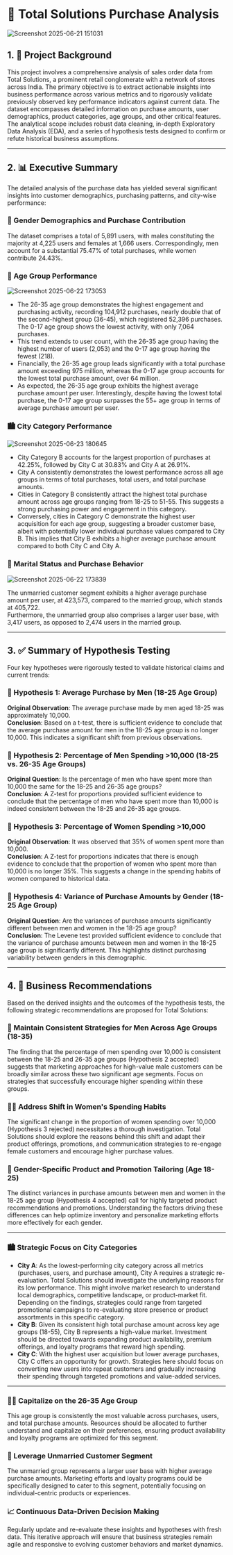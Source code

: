 # 🛒 Total Solutions Purchase Analysis

![Screenshot 2025-06-21 151031](https://github.com/user-attachments/assets/3ec67a94-cf58-4441-9b99-49efd6cd6bdb)


## 1. 📘 Project Background  
This project involves a comprehensive analysis of sales order data from Total Solutions, a prominent retail conglomerate with a network of stores across India. The primary objective is to extract actionable insights into business performance across various metrics and to rigorously validate previously observed key performance indicators against current data. The dataset encompasses detailed information on purchase amounts, user demographics, product categories, age groups, and other critical features. The analytical scope includes robust data cleaning, in-depth Exploratory Data Analysis (EDA), and a series of hypothesis tests designed to confirm or refute historical business assumptions.

---

## 2. 📊 Executive Summary  
The detailed analysis of the purchase data has yielded several significant insights into customer demographics, purchasing patterns, and city-wise performance:

### 👥 Gender Demographics and Purchase Contribution  
The dataset comprises a total of 5,891 users, with males constituting the majority at 4,225 users and females at 1,666 users. Correspondingly, men account for a substantial 75.47% of total purchases, while women contribute 24.43%.

### 👶 Age Group Performance
![Screenshot 2025-06-22 173053](https://github.com/user-attachments/assets/8591051a-708c-4339-a6d9-ec710bd328a0)



- The 26-35 age group demonstrates the highest engagement and purchasing activity, recording 104,912 purchases, nearly double that of the second-highest group (36-45), which registered 52,396 purchases. The 0-17 age group shows the lowest activity, with only 7,064 purchases.  
- This trend extends to user count, with the 26-35 age group having the highest number of users (2,053) and the 0-17 age group having the fewest (218).  
- Financially, the 26-35 age group leads significantly with a total purchase amount exceeding 975 million, whereas the 0-17 age group accounts for the lowest total purchase amount, over 64 million.  
- As expected, the 26-35 age group exhibits the highest average purchase amount per user. Interestingly, despite having the lowest total purchase, the 0-17 age group surpasses the 55+ age group in terms of average purchase amount per user.

### 🏙️ City Category Performance  
![Screenshot 2025-06-23 180645](https://github.com/user-attachments/assets/ed202b87-fc8f-4902-a861-421cc5e04ec3)

- City Category B accounts for the largest proportion of purchases at 42.25%, followed by City C at 30.83% and City A at 26.91%.
- City A consistently demonstrates the lowest performance across all age groups in terms of total purchases, total users, and total purchase amounts.
- Cities in Category B consistently attract the highest total purchase amount across age groups ranging from 18-25 to 51-55. This suggests a strong purchasing power and engagement in this category.
- Conversely, cities in Category C demonstrate the highest user acquisition for each age group, suggesting a broader customer base, albeit with potentially lower individual purchase values compared to City B. This implies that City B exhibits a higher average purchase amount compared to both City C and City A.


### 💑 Marital Status and Purchase Behavior
![Screenshot 2025-06-22 173839](https://github.com/user-attachments/assets/c03cecf4-d3af-4346-9cbd-028941d44560)

The unmarried customer segment exhibits a higher average purchase amount per user, at 423,573, compared to the married group, which stands at 405,722.  
Furthermore, the unmarried group also comprises a larger user base, with 3,417 users, as opposed to 2,474 users in the married group.

---

## 3. ✅ Summary of Hypothesis Testing  
Four key hypotheses were rigorously tested to validate historical claims and current trends:

### 🧪 Hypothesis 1: Average Purchase by Men (18-25 Age Group)  
**Original Observation**: The average purchase made by men aged 18-25 was approximately 10,000.  
**Conclusion**: Based on a t-test, there is sufficient evidence to conclude that the average purchase amount for men in the 18-25 age group is no longer 10,000. This indicates a significant shift from previous observations.

### 🧪 Hypothesis 2: Percentage of Men Spending >10,000 (18-25 vs. 26-35 Age Groups)  
**Original Question**: Is the percentage of men who have spent more than 10,000 the same for the 18-25 and 26-35 age groups?  
**Conclusion**: A Z-test for proportions provided sufficient evidence to conclude that the percentage of men who have spent more than 10,000 is indeed consistent between the 18-25 and 26-35 age groups.

### 🧪 Hypothesis 3: Percentage of Women Spending >10,000  
**Original Observation**: It was observed that 35% of women spent more than 10,000.  
**Conclusion**: A Z-test for proportions indicates that there is enough evidence to conclude that the proportion of women who spent more than 10,000 is no longer 35%. This suggests a change in the spending habits of women compared to historical data.

### 🧪 Hypothesis 4: Variance of Purchase Amounts by Gender (18-25 Age Group)  
**Original Question**: Are the variances of purchase amounts significantly different between men and women in the 18-25 age group?  
**Conclusion**: The Levene test provided sufficient evidence to conclude that the variance of purchase amounts between men and women in the 18-25 age group is significantly different. This highlights distinct purchasing variability between genders in this demographic.

---

## 4. 📌 Business Recommendations  
Based on the derived insights and the outcomes of the hypothesis tests, the following strategic recommendations are proposed for Total Solutions:

### 🔁 Maintain Consistent Strategies for Men Across Age Groups (18-35)  
The finding that the percentage of men spending over 10,000 is consistent between the 18-25 and 26-35 age groups (Hypothesis 2 accepted) suggests that marketing approaches for high-value male customers can be broadly similar across these two significant age segments. Focus on strategies that successfully encourage higher spending within these groups.

### 👩‍💼 Address Shift in Women's Spending Habits  
The significant change in the proportion of women spending over 10,000 (Hypothesis 3 rejected) necessitates a thorough investigation. Total Solutions should explore the reasons behind this shift and adapt their product offerings, promotions, and communication strategies to re-engage female customers and encourage higher purchase values.

### 🧬 Gender-Specific Product and Promotion Tailoring (Age 18-25)  
The distinct variances in purchase amounts between men and women in the 18-25 age group (Hypothesis 4 accepted) call for highly targeted product recommendations and promotions. Understanding the factors driving these differences can help optimize inventory and personalize marketing efforts more effectively for each gender.

---

### 🏙️ Strategic Focus on City Categories  
- **City A**: As the lowest-performing city category across all metrics (purchases, users, and purchase amount), City A requires a strategic re-evaluation. Total Solutions should investigate the underlying reasons for its low performance. This might involve market research to understand local demographics, competitive landscape, or product-market fit. Depending on the findings, strategies could range from targeted promotional campaigns to re-evaluating store presence or product assortments in this specific category.
- **City B**: Given its consistent high total purchase amount across key age groups (18-55), City B represents a high-value market. Investment should be directed towards expanding product availability, premium offerings, and loyalty programs that reward high spending.  
- **City C**: With the highest user acquisition but lower average purchases, City C offers an opportunity for growth. Strategies here should focus on converting new users into repeat customers and gradually increasing their spending through targeted promotions and value-added services.

---

### 🧑‍💼 Capitalize on the 26-35 Age Group  
This age group is consistently the most valuable across purchases, users, and total purchase amounts. Resources should be allocated to further understand and capitalize on their preferences, ensuring product availability and loyalty programs are optimized for this segment.

### 💖 Leverage Unmarried Customer Segment  
The unmarried group represents a larger user base with higher average purchase amounts. Marketing efforts and loyalty programs could be specifically designed to cater to this segment, potentially focusing on individual-centric products or experiences.

### 📈 Continuous Data-Driven Decision Making  
Regularly update and re-evaluate these insights and hypotheses with fresh data. This iterative approach will ensure that business strategies remain agile and responsive to evolving customer behaviors and market dynamics.
